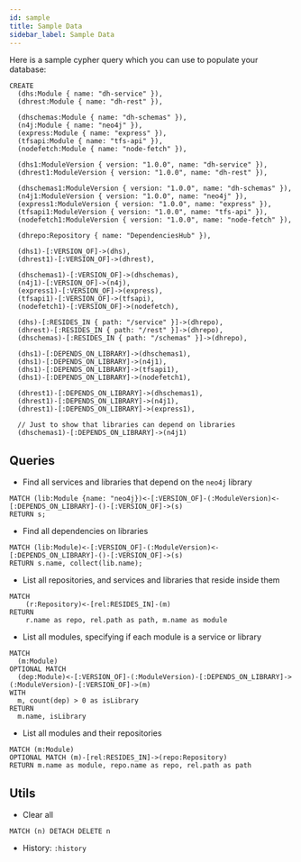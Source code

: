 ```yaml
---
id: sample
title: Sample Data
sidebar_label: Sample Data
---
```


Here is a sample cypher query which you can use to populate your database:

```cypher
CREATE
  (dhs:Module { name: "dh-service" }),
  (dhrest:Module { name: "dh-rest" }),

  (dhschemas:Module { name: "dh-schemas" }),
  (n4j:Module { name: "neo4j" }),
  (express:Module { name: "express" }),
  (tfsapi:Module { name: "tfs-api" }),
  (nodefetch:Module { name: "node-fetch" }),

  (dhs1:ModuleVersion { version: "1.0.0", name: "dh-service" }),
  (dhrest1:ModuleVersion { version: "1.0.0", name: "dh-rest" }),
  
  (dhschemas1:ModuleVersion { version: "1.0.0", name: "dh-schemas" }),
  (n4j1:ModuleVersion { version: "1.0.0", name: "neo4j" }),
  (express1:ModuleVersion { version: "1.0.0", name: "express" }),
  (tfsapi1:ModuleVersion { version: "1.0.0", name: "tfs-api" }),
  (nodefetch1:ModuleVersion { version: "1.0.0", name: "node-fetch" }),
  
  (dhrepo:Repository { name: "DependenciesHub" }),

  (dhs1)-[:VERSION_OF]->(dhs),
  (dhrest1)-[:VERSION_OF]->(dhrest),

  (dhschemas1)-[:VERSION_OF]->(dhschemas),
  (n4j1)-[:VERSION_OF]->(n4j),
  (express1)-[:VERSION_OF]->(express),
  (tfsapi1)-[:VERSION_OF]->(tfsapi),
  (nodefetch1)-[:VERSION_OF]->(nodefetch),

  (dhs)-[:RESIDES_IN { path: "/service" }]->(dhrepo),
  (dhrest)-[:RESIDES_IN { path: "/rest" }]->(dhrepo),
  (dhschemas)-[:RESIDES_IN { path: "/schemas" }]->(dhrepo),

  (dhs1)-[:DEPENDS_ON_LIBRARY]->(dhschemas1),
  (dhs1)-[:DEPENDS_ON_LIBRARY]->(n4j1),
  (dhs1)-[:DEPENDS_ON_LIBRARY]->(tfsapi1),
  (dhs1)-[:DEPENDS_ON_LIBRARY]->(nodefetch1),

  (dhrest1)-[:DEPENDS_ON_LIBRARY]->(dhschemas1),
  (dhrest1)-[:DEPENDS_ON_LIBRARY]->(n4j1),
  (dhrest1)-[:DEPENDS_ON_LIBRARY]->(express1),

  // Just to show that libraries can depend on libraries
  (dhschemas1)-[:DEPENDS_ON_LIBRARY]->(n4j1)
```

## Queries

* Find all services and libraries that depend on the `neo4j` library

```cypher
MATCH (lib:Module {name: "neo4j})<-[:VERSION_OF]-(:ModuleVersion)<-[:DEPENDS_ON_LIBRARY]-()-[:VERSION_OF]->(s)
RETURN s;
```

* Find all dependencies on libraries

```cypher
MATCH (lib:Module)<-[:VERSION_OF]-(:ModuleVersion)<-[:DEPENDS_ON_LIBRARY]-()-[:VERSION_OF]->(s)
RETURN s.name, collect(lib.name);
```

* List all repositories, and services and libraries that reside inside them

```cypher
MATCH 
	(r:Repository)<-[rel:RESIDES_IN]-(m) 
RETURN 
	r.name as repo, rel.path as path, m.name as module
```

* List all modules, specifying if each module is a service or library

```cypher
MATCH
  (m:Module)
OPTIONAL MATCH
  (dep:Module)<-[:VERSION_OF]-(:ModuleVersion)-[:DEPENDS_ON_LIBRARY]->(:ModuleVersion)-[:VERSION_OF]->(m)
WITH 
  m, count(dep) > 0 as isLibrary
RETURN 
  m.name, isLibrary
```

* List all modules and their repositories

```cypher
MATCH (m:Module)
OPTIONAL MATCH (m)-[rel:RESIDES_IN]->(repo:Repository)
RETURN m.name as module, repo.name as repo, rel.path as path
```

## Utils

* Clear all

```cypher
MATCH (n) DETACH DELETE n
```

* History: `:history`